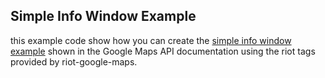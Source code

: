 ## Simple Info Window Example

this example code show how you can create the [simple info window example](https://developers.google.com/maps/documentation/javascript/examples/infowindow-simple) shown in the Google Maps API documentation using the riot tags provided by riot-google-maps.
